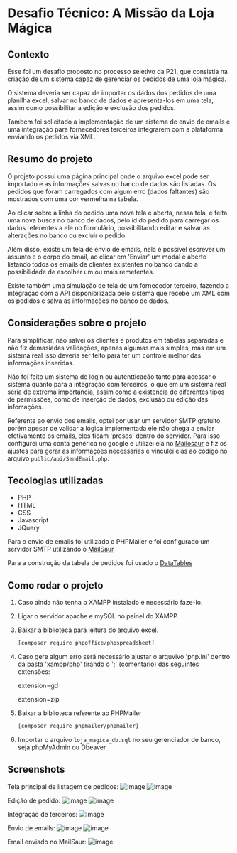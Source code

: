 # Desafio Técnico: A Missão da Loja Mágica

## Contexto
Esse foi um desafio proposto no processo seletivo da P21, que consistia na criação de um sistema capaz de gerenciar os pedidos de uma loja mágica.

O sistema deveria ser capaz de importar os dados dos pedidos de uma planilha excel, salvar no banco de dados e apresenta-los em uma tela, assim como possibilitar a edição e exclusão dos pedidos. 

Também foi solicitado a implementação de um sistema de envio de emails e uma integração para fornecedores terceiros integrarem com a plataforma enviando os pedidos via XML.

## Resumo do projeto
O projeto possui uma página principal onde o arquivo excel pode ser importado e as informações salvas no banco de dados são listadas. Os pedidos que foram carregados com algum erro (dados faltantes) são mostrados com uma cor vermelha na tabela. 

Ao clicar sobre a linha do pedido uma nova tela é aberta, nessa tela, é feita uma nova busca no banco de dados, pelo id do pedido para carregar os dados referentes a ele no formulário, possibilitando editar e salvar as alterações no banco ou excluir o pedido. 

Além disso, existe um tela de envio de emails, nela é possível escrever um assunto e o corpo do email, ao clicar em 'Enviar' um modal é aberto listando todos os emails de clientes existentes no banco dando a possíbilidade de escolher um ou mais remetentes. 

Existe também uma simulação de tela de um fornecedor terceiro, fazendo a integração com a API disponibilizada pelo sistema que recebe um XML com os pedidos e salva as informações no banco de dados.

## Considerações sobre o projeto
Para simplificar, não salvei os clientes e produtos em tabelas separadas e não fiz demasiadas validações, apenas algumas mais simples, mas em um sistema real isso deveria ser feito para ter um controle melhor das informações inseridas.

Não foi feito um sistema de login ou autentticação tanto para acessar o sistema quanto para a integração com terceiros, o que em um sistema real seria de extrema importancia, assim como a existencia de diferentes tipos de permissões, como de inserção de dados, exclusão ou edição das infomações.

Referente ao envio dos emails, optei por usar um servidor SMTP gratuito, porém apesar de validar a lógica implementada ele não chega a enviar efetivamente os emails, eles ficam 'presos' dentro do servidor. Para isso configurei uma conta genérica no google e utilizei ela no [Mailosaur](https://mailosaur.com/) e fiz os ajustes para gerar as informações necessarias e vinculei elas ao código no arquivo `public/api/SendEmail.php`.

## Tecologias utilizadas
- PHP
- HTML
- CSS
- Javascript
- JQuery

Para o envio de emails foi utilizado o PHPMailer e foi configurado um servidor SMTP utilizando o [MailSaur](https://mailosaur.com/app)

Para a construção da tabela de pedidos foi usado o [DataTables](https://datatables.net/)

## Como rodar o projeto
1. Caso ainda não tenha o XAMPP instalado é necessário faze-lo.
2. Ligar o servidor apache e mySQL no painel do XAMPP.
3. Baixar a biblioteca para leitura do arquivo excel.
    ```bash
    [composer require phpoffice/phpspreadsheet]
    ```
4. Caso gere algum erro será necessário ajustar o arquvivo 'php.ini' dentro da pasta 'xampp/php' tirando o ';' (comentário) das seguintes extensões:

    extension=gd

    extension=zip
5. Baixar a biblioteca referente ao PHPMailer
    ```bash
    [composer require phpmailer/phpmailer]
    ```
6. Importar o arquivo `loja_magica_db.sql` no seu gerenciador de banco, seja phpMyAdmin ou Dbeaver

## Screenshots

Tela principal de listagem de pedidos:
![image](https://github.com/user-attachments/assets/0b70d549-fe0d-40e0-99b7-f09f3458239f)
![image](https://github.com/user-attachments/assets/39b9a295-c116-411f-8ef5-5dafe843d50e)


Edição de pedido:
![image](https://github.com/user-attachments/assets/f2270dc2-385a-4ae9-9119-937842638542)
![image](https://github.com/user-attachments/assets/c953177d-626a-4f42-8db6-2fc51d9e5e5d)

Integração de terceiros:
![image](https://github.com/user-attachments/assets/8ce54454-0725-4585-9bb1-26101462bef4)

Envio de emails:
![image](https://github.com/user-attachments/assets/dc602084-7273-45e0-87c6-2cb94c09019c)
![image](https://github.com/user-attachments/assets/0342b8d6-b97b-4c81-b643-011d6482eee8)

Email enviado no MailSaur:
![image](https://github.com/user-attachments/assets/b81c84de-e3d4-43b1-9ebc-ab6749ac10dc)

   
